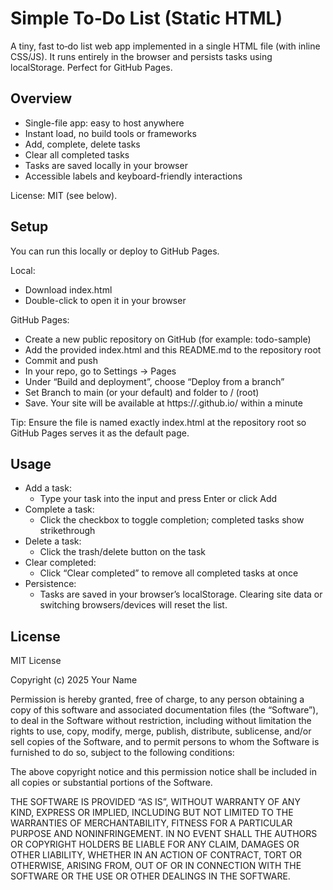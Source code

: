 # Simple To‑Do List (Static HTML)

A tiny, fast to‑do list web app implemented in a single HTML file (with inline CSS/JS). It runs entirely in the browser and persists tasks using localStorage. Perfect for GitHub Pages.

## Overview
- Single-file app: easy to host anywhere
- Instant load, no build tools or frameworks
- Add, complete, delete tasks
- Clear all completed tasks
- Tasks are saved locally in your browser
- Accessible labels and keyboard-friendly interactions

License: MIT (see below).

## Setup
You can run this locally or deploy to GitHub Pages.

Local:
- Download index.html
- Double-click to open it in your browser

GitHub Pages:
- Create a new public repository on GitHub (for example: todo-sample)
- Add the provided index.html and this README.md to the repository root
- Commit and push
- In your repo, go to Settings → Pages
- Under “Build and deployment”, choose “Deploy from a branch”
- Set Branch to main (or your default) and folder to / (root)
- Save. Your site will be available at https://<your-username>.github.io/<repo-name> within a minute

Tip: Ensure the file is named exactly index.html at the repository root so GitHub Pages serves it as the default page.

## Usage
- Add a task:
  - Type your task into the input and press Enter or click Add
- Complete a task:
  - Click the checkbox to toggle completion; completed tasks show strikethrough
- Delete a task:
  - Click the trash/delete button on the task
- Clear completed:
  - Click “Clear completed” to remove all completed tasks at once
- Persistence:
  - Tasks are saved in your browser’s localStorage. Clearing site data or switching browsers/devices will reset the list.

## License
MIT License

Copyright (c) 2025 Your Name

Permission is hereby granted, free of charge, to any person obtaining a copy
of this software and associated documentation files (the “Software”), to deal
in the Software without restriction, including without limitation the rights
to use, copy, modify, merge, publish, distribute, sublicense, and/or sell
copies of the Software, and to permit persons to whom the Software is
furnished to do so, subject to the following conditions:

The above copyright notice and this permission notice shall be included in
all copies or substantial portions of the Software.

THE SOFTWARE IS PROVIDED “AS IS”, WITHOUT WARRANTY OF ANY KIND, EXPRESS OR
IMPLIED, INCLUDING BUT NOT LIMITED TO THE WARRANTIES OF MERCHANTABILITY,
FITNESS FOR A PARTICULAR PURPOSE AND NONINFRINGEMENT. IN NO EVENT SHALL THE
AUTHORS OR COPYRIGHT HOLDERS BE LIABLE FOR ANY CLAIM, DAMAGES OR OTHER
LIABILITY, WHETHER IN AN ACTION OF CONTRACT, TORT OR OTHERWISE, ARISING FROM,
OUT OF OR IN CONNECTION WITH THE SOFTWARE OR THE USE OR OTHER DEALINGS IN
THE SOFTWARE.